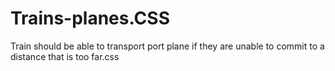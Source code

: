 # Trains-planes.CSS
Train should be able to transport port plane if they are unable to commit to a distance that is too far.css
